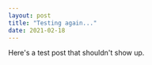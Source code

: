 ```yaml
---
layout: post
title: "Testing again..."
date: 2021-02-18
---
```


Here's a test post that shouldn't show up.
